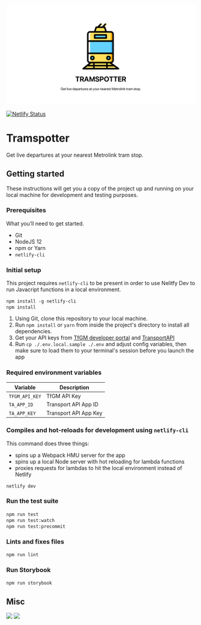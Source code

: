 <p align="center"><img src="https://github.com/matthewmorek/tramspotter/raw/master/public/img/og-image.png" alt="tramspotter banner" /></p>

[![Netlify Status](https://api.netlify.com/api/v1/badges/0617dc70-0e10-45f5-8c7e-5e8b8c46378a/deploy-status)](https://app.netlify.com/sites/tramspotter/deploys)

# Tramspotter

Get live departures at your nearest Metrolink tram stop.

## Getting started

These instructions will get you a copy of the project up and running on your local machine for development and testing purposes.

### Prerequisites

What you’ll need to get started.

- Git
- NodeJS 12
- npm or Yarn
- `netlify-cli`

### Initial setup

This project requires `netlify-cli` to be present in order to use Nelitfy Dev to run Javacript functions in a local environment.

```
npm install -g netlify-cli
npm install
```

1. Using Git, clone this repository to your local machine.
2. Run `npm install` or `yarn` from inside the project's directory to install all dependencies.
3. Get your API keys from [TfGM developer portal](https://developer.tfgm.com) and [TransportAPI](https://developer.transportapi.com)
4. Run `cp ./.env.local.sample ./.env` and adjust config variables, then make sure to load them to your terminal's session before you launch the app

### Required environment variables

| Variable       | Description           |
| -------------- | --------------------- |
| `TFGM_API_KEY` | TfGM API Key          |
| `TA_APP_ID`    | Transport API App ID  |
| `TA_APP_KEY`   | Transport API App Key |

### Compiles and hot-reloads for development using `netlify-cli`

This command does three things:

- spins up a Webpack HMU server for the app
- spins up a local Node server with hot reloading for lambda functions
- proxies requests for lambdas to hit the local environment instead of Netlify

```
netlify dev
```

### Run the test suite

```
npm run test
npm run test:watch
npm run test:precommit
```

### Lints and fixes files

```
npm run lint
```

### Run Storybook

```
npm run storybook
```

## Misc

[![](https://github.com/exterkamp/lighthouse-ci-action/workflows/CI/badge.svg)](https://github.com/matthewmorek/tramspotter/actions?query=workflow%3A%22Push+Audit+CI%22)
[![](https://img.shields.io/badge/license-MIT-blue.svg)](./LICENSE)
